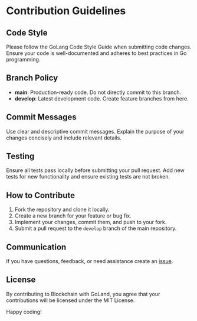 # Contribution Guidelines

## Code Style

Please follow the GoLang Code Style Guide when submitting code changes. Ensure your code is well-documented and adheres to best practices in Go programming.

## Branch Policy

- **main**: Production-ready code. Do not directly commit to this branch.
- **develop**: Latest development code. Create feature branches from here.

## Commit Messages

Use clear and descriptive commit messages. Explain the purpose of your changes concisely and include relevant details.

## Testing

Ensure all tests pass locally before submitting your pull request. Add new tests for new functionality and ensure existing tests are not broken.

## How to Contribute

1. Fork the repository and clone it locally.
2. Create a new branch for your feature or bug fix.
3. Implement your changes, commit them, and push to your fork.
4. Submit a pull request to the `develop` branch of the main repository.

## Communication

If you have questions, feedback, or need assistance create an [issue](https://github.com/SadikSunbul/GO-BlockChain-Simulation/issues).

## License

By contributing to Blockchain with GoLand, you agree that your contributions will be licensed under the MIT License.

Happy coding!
